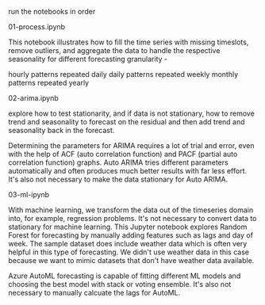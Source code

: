 run the notebooks in order

01-process.ipynb

This notebook illustrates how to fill the time series with missing timeslots, remove outliers, and aggregate the data to handle the respective seasonality for different forecasting granularity -

hourly patterns repeated daily
daily patterns repeated weekly
monthly patterns repeated yearly

02-arima.ipynb

explore how to test stationarity, and if data is not stationary, how to remove trend and seasonality to forecast on the residual and then add trend and seasonality back in the forecast.

Determining the parameters for ARIMA requires a lot of trial and error, even with the help of ACF (auto correlation function) and PACF (partial auto correlation function) graphs. Auto ARIMA tries different parameters automatically and often produces much better results with far less effort. It's also not necessary to make the data stationary for Auto ARIMA.

03-ml-ipynb

With machine learning, we transform the data out of the timeseries domain into, for example, regression problems. It's not necessary to convert data to stationary for machine learning. This Jupyter notebook explores Random Forest for forecasting by manually adding features such as lags and day of week. The sample dataset does include weather data which is often very helpful in this type of forecasting. We didn't use weather data in this case because we want to mimic datasets that don't have weather data available.

Azure AutoML forecasting is capable of fitting different ML models and choosing the best model with stack or voting ensemble. It's also not necessary to manually calcuate the lags for AutoML.
